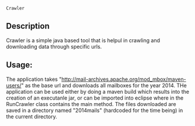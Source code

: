 
									                                         Crawler

Description
-----------

Crawler is a simple java based tool that is helpul in crawling and downloading data through specific urls.



Usage:
---------

The application takes "http://mail-archives.apache.org/mod_mbox/maven-users/" as the base url and downloads all mailboxes for the year 2014. THe application can be used either by doing a maven build which results into the creation of an executanle jar, or can be imported into eclipse where in the RunCrawler class contains the main method. The files downloaded are saved in a directory named "2014mails" (hardcoded for the time being) in the current directory.






